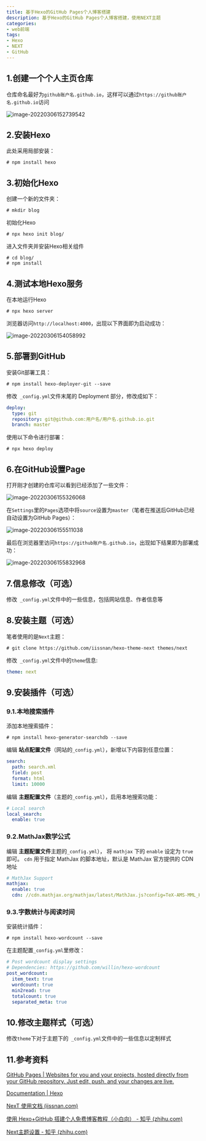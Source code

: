 ```yaml
---
title: 基于Hexo的GitHub Pages个人博客搭建
description: 基于Hexo的GitHub Pages个人博客搭建，使用NEXT主题
categories: 
- web前端
tags:
- Hexo
- NEXT
- GitHub
---
```



## 1.创建一个个人主页仓库

仓库命名最好为`github账户名.github.io`，这样可以通过`https://github账户名.github.io`访问

![image-20220306152739542](https://s2.loli.net/2022/03/06/5EZRBIJmxXNoViM.png)



## 2.安装Hexo

此处采用局部安装：

```shell
# npm install hexo
```



## 3.初始化Hexo

创建一个新的文件夹：

```shell
# mkdir blog
```

初始化Hexo

```shell
# npx hexo init blog/
```

进入文件夹并安装Hexo相关组件

```shell
# cd blog/
# npm install
```



## 4.测试本地Hexo服务

在本地运行Hexo

```shell
# npx hexo server
```

浏览器访问`http://localhost:4000`，出现以下界面即为启动成功：

![image-20220306154058992](https://s2.loli.net/2022/03/06/lnfAWDyKOpwUg1s.png)



## 5.部署到GitHub

安装Git部署工具：

```shell
# npm install hexo-deployer-git --save
```

修改` _config.yml`文件末尾的 Deployment 部分，修改成如下：

```yaml
deploy:
  type: git
  repository: git@github.com:用户名/用户名.github.io.git
  branch: master
```

使用以下命令进行部署：

```shell
# npx hexo deploy
```



## 6.在GitHub设置Page

打开刚才创建的仓库可以看到已经添加了一些文件：

![image-20220306155326068](https://s2.loli.net/2022/03/06/NIkXl3ZCqKQoLyH.png)

在`Settings`里的`Pages`选项中将`source`设置为`master`（笔者在推送后GitHub已经自动设置为GitHub Pages）：

![image-20220306155511038](https://s2.loli.net/2022/03/06/v3H7kGxy9ntwAWE.png)

最后在浏览器里访问`https://github账户名.github.io`，出现如下结果即为部署成功：

![image-20220306155832968](https://s2.loli.net/2022/03/06/mvJCetqU4ElPisk.png)



## 7.信息修改（可选）

修改` _config.yml`文件中的一些信息，包括网站信息、作者信息等



## 8.安装主题（可选）

笔者使用的是`Next`主题：

```shell
# git clone https://github.com/iissnan/hexo-theme-next themes/next
```

修改` _config.yml`文件中的`theme`信息:

```yaml
theme: next
```



## 9.安装插件（可选）



### 9.1.本地搜索插件

添加本地搜索插件：

```shell
# npm install hexo-generator-searchdb --save
```

编辑 **站点配置文件**（网站的`_config.yml`），新增以下内容到任意位置：

```yaml
search:
  path: search.xml
  field: post
  format: html
  limit: 10000
```

编辑 **主题配置文件**（主题的`_config.yml`），启用本地搜索功能：

```yaml
# Local search
local_search:
  enable: true
```



### 9.2.MathJax数学公式

编辑 **主题配置文件**主题的`_config.yml`）， 将 `mathjax` 下的 `enable` 设定为 `true` 即可。 `cdn` 用于指定 MathJax 的脚本地址，默认是 MathJax 官方提供的 CDN 地址

```yaml
# MathJax Support
mathjax:
  enable: true
  cdn: //cdn.mathjax.org/mathjax/latest/MathJax.js?config=TeX-AMS-MML_HTMLorMML
```



### 9.3.字数统计与阅读时间

安装统计插件：

```shell
# npm install hexo-wordcount --save
```

在主题配置`_config.yml`里修改：

```yaml
# Post wordcount display settings
# Dependencies: https://github.com/willin/hexo-wordcount
post_wordcount:
  item_text: true
  wordcount: true
  min2read: true
  totalcount: true
  separated_meta: true
```



## 10.修改主题样式（可选）

修改`theme`下对于主题下的` _config.yml`文件中的一些信息以定制样式



## 11.参考资料

[GitHub Pages | Websites for you and your projects, hosted directly from your GitHub repository. Just edit, push, and your changes are live.](https://pages.github.com/)

[Documentation | Hexo](https://hexo.io/docs/)

[NexT 使用文档 (iissnan.com)](http://theme-next.iissnan.com/)

[使用 Hexo+GitHub 搭建个人免费博客教程（小白向） - 知乎 (zhihu.com)](https://zhuanlan.zhihu.com/p/60578464)

[Next主题设置 - 知乎 (zhihu.com)](https://zhuanlan.zhihu.com/p/424930588)

